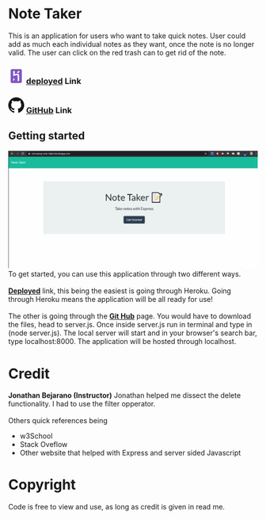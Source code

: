 
# Note Taker
This is an application for users who want to take quick notes. User could add as much each individual notes as they want, once the note is no longer valid. The user can click on the red trash can to get rid of the note.
### <img src="readMe/herokuLogo.png" alt="Heroku Logo"> <a href = "https://ericcwong-note-taker.herokuapp.com/" target="_blank">deployed</a> Link

### <img src="readMe/githubLogo.png" alt="GitHub Logo"> <a href = "https://github.com/Ericcwong/Note-Taker" target="_blank">GitHub</a> Link

## Getting started 
<img src ="readMe/noteTaker.gif" alt="Note taker gif">
To get started, you can use this application through two different ways.<br> <br>
<strong><a href="https://ericcwong-note-taker.herokuapp.com/">Deployed</a></strong> link, this being the easiest is going through Heroku. Going through Heroku means the application will be all ready for use! <br><br> 
The other is going through the <strong><a href="https://github.com/Ericcwong/Note-Taker">Git Hub</a></strong> page. You would have to download the files, head to server.js. Once inside server.js run in terminal and type in (node server.js). The local server will start and in your browser's search bar, type localhost:8000. The application will be hosted through localhost.

# Credit
<strong>Jonathan Bejarano (Instructor)</strong> Jonathan helped me dissect the delete functionality. I had to use the filter opperator.<br><br>
Others quick references being 
<ul>
    <li>w3School</li>
    <li>Stack Oveflow</li>
    <li>Other website that helped with Express and server sided Javascript</li>
</ul>

# Copyright
Code is free to view and use, as long as credit is given in read me.